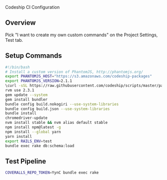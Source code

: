 Codeship CI Configuration

## Overview
Pick "I want to create my own custom commands" on the Project Settings, Test tab.

## Setup Commands
```bash
#!/bin/bash
# Install a custom version of PhantomJS, http://phantomjs.org/
export PHANTOMJS_HOST="https://s3.amazonaws.com/codeship-packages"
export PHANTOMJS_VERSION=2.1.1
\curl -sSL https://raw.githubusercontent.com/codeship/scripts/master/packages/phantomjs.sh | bash -s
rvm use 2.3.1
gem update --system
gem install bundler
bundle config build.nokogiri --use-system-libraries
bundle config build.json --use-system-libraries
bundle install
chromedriver-update
nvm install stable && nvm alias default stable
npm install npm@latest -g
npm install --global yarn
yarn install
export RAILS_ENV=test
bundle exec rake db:schema:load
```

## Test Pipeline

```bash
COVERALLS_REPO_TOKEN=YynC bundle exec rake
```
